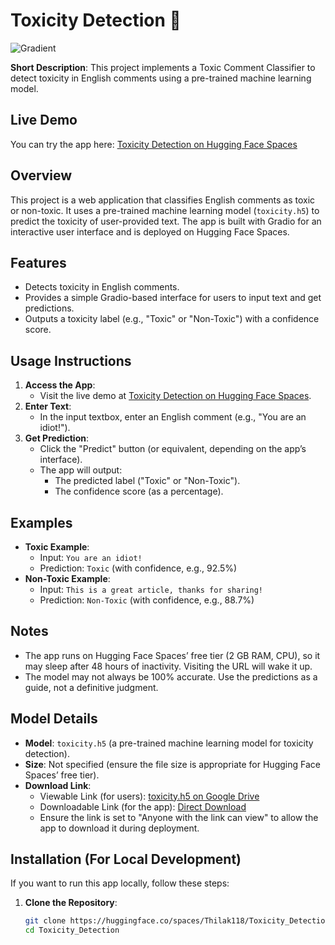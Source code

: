 # Toxicity Detection 💬

![Gradient](https://img.shields.io/badge/Gradient-yellow%20to%20purple-blueviolet?style=flat-square)

**Short Description**: This project implements a Toxic Comment Classifier to detect toxicity in English comments using a pre-trained machine learning model.

## Live Demo
You can try the app here: [Toxicity Detection on Hugging Face Spaces](https://huggingface.co/spaces/Thilak118/Toxicity_Detection)

## Overview
This project is a web application that classifies English comments as toxic or non-toxic. It uses a pre-trained machine learning model (`toxicity.h5`) to predict the toxicity of user-provided text. The app is built with Gradio for an interactive user interface and is deployed on Hugging Face Spaces.

## Features
- Detects toxicity in English comments.
- Provides a simple Gradio-based interface for users to input text and get predictions.
- Outputs a toxicity label (e.g., "Toxic" or "Non-Toxic") with a confidence score.

## Usage Instructions
1. **Access the App**:
   - Visit the live demo at [Toxicity Detection on Hugging Face Spaces](https://huggingface.co/spaces/Thilak118/Toxicity_Detection).
2. **Enter Text**:
   - In the input textbox, enter an English comment (e.g., "You are an idiot!").
3. **Get Prediction**:
   - Click the "Predict" button (or equivalent, depending on the app’s interface).
   - The app will output:
     - The predicted label ("Toxic" or "Non-Toxic").
     - The confidence score (as a percentage).

## Examples
- **Toxic Example**:
  - Input: `You are an idiot!`
  - Prediction: `Toxic` (with confidence, e.g., 92.5%)
- **Non-Toxic Example**:
  - Input: `This is a great article, thanks for sharing!`
  - Prediction: `Non-Toxic` (with confidence, e.g., 88.7%)

## Notes
- The app runs on Hugging Face Spaces’ free tier (2 GB RAM, CPU), so it may sleep after 48 hours of inactivity. Visiting the URL will wake it up.
- The model may not always be 100% accurate. Use the predictions as a guide, not a definitive judgment.

## Model Details
- **Model**: `toxicity.h5` (a pre-trained machine learning model for toxicity detection).
- **Size**: Not specified (ensure the file size is appropriate for Hugging Face Spaces’ free tier).
- **Download Link**:
  - Viewable Link (for users): [toxicity.h5 on Google Drive](https://drive.google.com/file/d/14REfZW8UQmovqwk1DOXuPtj7bY9NuTI-/view?usp=sharing)
  - Downloadable Link (for the app): [Direct Download](https://drive.google.com/uc?id=14REfZW8UQmovqwk1DOXuPtj7bY9NuTI-)
  - Ensure the link is set to "Anyone with the link can view" to allow the app to download it during deployment.

## Installation (For Local Development)
If you want to run this app locally, follow these steps:

1. **Clone the Repository**:
   ```bash
   git clone https://huggingface.co/spaces/Thilak118/Toxicity_Detection
   cd Toxicity_Detection
